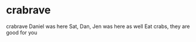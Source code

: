 # crabrave
crabrave
Daniel was here
Sat, Dan, Jen was here as well
Eat crabs, they are good for you
